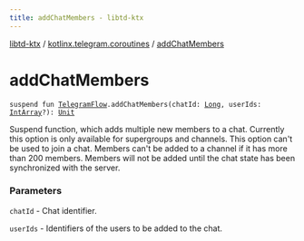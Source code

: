 ```yaml
---
title: addChatMembers - libtd-ktx
---
```


[libtd-ktx](../index.html) / [kotlinx.telegram.coroutines](index.html) / [addChatMembers](./add-chat-members.html)

# addChatMembers

`suspend fun `[`TelegramFlow`](../kotlinx.telegram.core/-telegram-flow/index.html)`.addChatMembers(chatId: `[`Long`](https://kotlinlang.org/api/latest/jvm/stdlib/kotlin/-long/index.html)`, userIds: `[`IntArray`](https://kotlinlang.org/api/latest/jvm/stdlib/kotlin/-int-array/index.html)`?): `[`Unit`](https://kotlinlang.org/api/latest/jvm/stdlib/kotlin/-unit/index.html)

Suspend function, which adds multiple new members to a chat. Currently this option is only
available for supergroups and channels. This option can't be used to join a chat. Members can't be
added to a channel if it has more than 200 members. Members will not be added until the chat state
has been synchronized with the server.

### Parameters

`chatId` - Chat identifier.

`userIds` - Identifiers of the users to be added to the chat.
